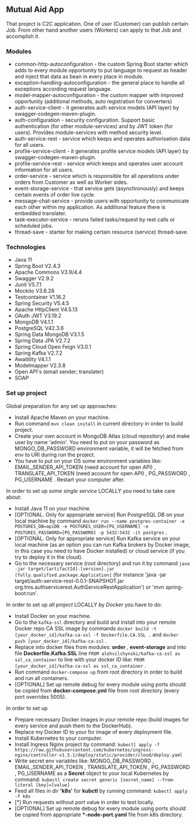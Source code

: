 ## Mutual Aid App

That project is C2C application. One of user (Customer) can publish certain Job. From other hand another users (Workers) can apply to that Job and accomplish it. 

### Modules
* common-http-autoconfiguration - the custom Spring Boot starter which adds to every module opportunity to put language to request as header and inject that data as bean in every place in module.
* exception-handling-autoconfiguration - the general place to handle all exceptions according request language.
* model-mapper-autoconfiguration - the custom mapper with improved opportunity (additional methods, auto registration for converters)
* auth-service-client - it generates auth service models (API layer) by swagger-codegen-maven-plugin.
* auth-configuration - security configuration. Support basic authentication (for other module-services) and by JWT token (for users). Provides module-services with method security level. 
* auth-service-rest - service which keeps and operates authorisation data for all users.
* profile-service-client - it generates profile service models (API layer) by swagger-codegen-maven-plugin.
* profile-service-rest - service which keeps and operates user account information for all users.
* order-service - service which is responsible for all operations under orders from Customer as well as Worker sides.
* event-storage-service - that service gets (asynchronously) and keeps certain events of order live cycle.
* message-chat-service - provide users with opportunity to communicate each other within my application. As additional feature there is embedded translater.
* task-executor-service - reruns failed tasks/request by rest calls or scheduled jobs.
* thread-save - starter for making certain resource (service) thread-save. 

### Technologies
* Java 11
* Spring Boot V2.4.3
* Apache Commons V3.9/4.4
* Swagger V2.9.2
* Junit V5.7.1
* Mockito V3.6.28
* Testcontainer V1.16.2
* Spring Security V5.4.5
* Apache HttpClient V4.5.13
* OAuth JWT V3.19.2
* MongoDB V4.1.1
* PostgreSQL V42.3.6
* Spring Data MongoDB V3.1.5
* Spring Data JPA V2.7.2
* Spring Cloud Open Feign V3.0.1
* Spring Kafka V2.7.2
* Awaitility V4.1.1
* Modelmapper V2.3.8
* Open API's (email sender; translater)
* SOAP

### Set up project

Global preparation for any set up approaches:
* Install Apache Maven on your machine.
* Run command `mvn clean install` in current directory in order to build project.
* Create your own account in MongoDB Atlas (cloud repository) and make user by name 'admin'. You need to put on your password as MONGO_DB_PASSWORD environment variable, it will be fetched from env to URI during run the project.
* You have to put on your OS some environment variables like: EMAIL_SENDER_API_TOKEN (need account for open API) , TRANSLATE_API_TOKEN (need account for open API) , PG_PASSWORD , PG_USERNAME . Restart your computer after.

In order to set up _some single service_ LOCALLY you need to take care about:
* Install Java 11 on your machine.
* [OPTIONAL. Only for appropriate service] Run PostgreSQL DB on your local machine by command `docker run --name postgres-container -e POSTGRES_DB=apiDB -e POSTGRES_USER=[PG_USERNAME] -e POSTGRES_PASSWORD=[PG_PASSWORD] -p 5432:5432 -it postgres` .
* [OPTIONAL. Only for appropriate service] Run Kafka service on your local machine (as an option you can run Kafka brokers by Docker image, in this case you need to have Docker installed) or cloud service (if you try to deploy it in the cloud).
* Go to the necessary service (root directory) and run it by command `java -jar target/[artifactId]-[version].jar [fully.qualified.package.Application]` (for instance 'java -jar target/auth-service-rest-0.0.1-SNAPSHOT.jar org.tms.authservicerest.AuthServiceRestApplication') or 'mvn spring-boot:run'.

In order to set up _all project_ LOCALLY by _Docker_ you have to do:
* Install Docker on your machine.
* Go to the `kafka-ssl` directory and build and install into your remote Docker repo CA SSL image by commands `docker build -t [your_docker_id]/kafka-ca-ssl -f Dockerfile.CA.SSL .` and `docker push [your_docker_id]/kafka-ca-ssl` . 
* Replace into docker files from modules: **order** , **event-storage** and into file **Dockerfile.Kafka.SSL** line `FROM alehvilchynski/kafka-ca-ssl as ssl_ca_container` to line with your docker ID like: `FROM [your_docker_id]/kafka-ca-ssl as ssl_ca_container` .
* Run command `docker-compose up` from root directory in order to build and run all containers.
* [OPTIONAL] Set up remote debug for every module using ports should be copied from **docker-compose.yml** file from root directory (every port overrides 5005). 

In order to set up 
* Prepare necessary Docker images in your remote repo (build images for every service and push them to the DockerHub).
* Replace my Docker ID to your for image of every deployment file.
* Install Kubernetes to your computer.
* Install Ingress Nginx project by command:
  `kubectl apply -f https://raw.githubusercontent.com/kubernetes/ingress-nginx/controller-v1.5.1/deploy/static/provider/cloud/deploy.yaml`
* Write secret env variables like: MONGO_DB_PASSWORD , EMAIL_SENDER_API_TOKEN , TRANSLATE_API_TOKEN , PG_PASSWORD , PG_USERNAME as a **Secret** object to your local Kubernetes by command:
  `kubectl create secret generic [secret_name] --from-literal [key]=[value]`
* Feed all files in dir **'k8s'** for **kubctl** by running command:
  `kubectl apply -f k8s`
* [*] Run requests without port value in order to test locally.
* [OPTIONAL] Set up remote debug for every module using ports should be copied from appropriate **\*-node-port.yaml** file from k8s directory.
